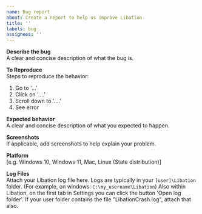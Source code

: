 ```yaml
---
name: Bug report
about: Create a report to help us improve Libation
title: ''
labels: bug
assignees: ''
---
```


**Describe the bug**  
A clear and concise description of what the bug is.

**To Reproduce**  
Steps to reproduce the behavior:

1. Go to '...'
2. Click on '....'
3. Scroll down to '....'
4. See error

**Expected behavior**  
A clear and concise description of what you expected to happen.

**Screenshots**  
If applicable, add screenshots to help explain your problem.

**Platform**  
[e.g. Windows 10, Windows 11, Mac, Linux (State distribution)]

**Log Files**  
Attach your Libation log file here. Logs are typically in your `[user]\Libation` folder. (For example, on windows: `C:\my_username\Libation`) Also within Libation, on the first tab in Settings you can click the button 'Open log folder'. If your user folder contains the file "LibationCrash.log", attach that also.
